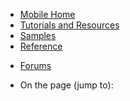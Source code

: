 

<div class="left-nav">
<div class="static-nav">
<ul>
<li><a href="/en-us/develop/mobile/">Mobile Home</a></li>
<li class="menu-mobile-resources"><a href="/en-us/develop/mobile/resources-wp8/">Tutorials and Resources</a></li>
<li class="menu-mobile-samples"><a href="/en-us/develop/mobile/wp8-samples/">Samples</a></li>
<li class="menu-mobile-reference"><a href="/en-us/develop/mobile/reference/">Reference</a></li>
</ul>
<ul class="links">
<li class="forum"><a href="http://social.msdn.microsoft.com/Forums/en-US/azuremobile/threads">Forums</a></li>

</ul>
</div>
<div class="floating-nav jump-to">
<ul>
<li>On the page (jump to):</li>
</ul>
</div>
</div>